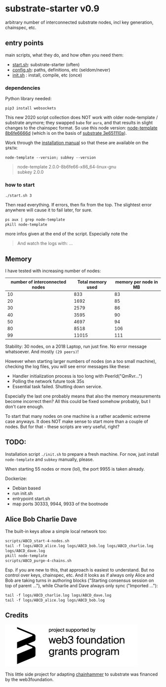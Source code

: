 # substrate-starter v0.9

arbitrary number of interconnected substrate nodes, incl key generation, chainspec, etc.

## entry points
main scripts, what they do, and how often you need them:

* [start.sh](start.sh): substrate-starter (often)
* [config.sh](config.sh): paths, definitions, etc (seldom/never)
* [init.sh](init.sh) : install, compile, etc (once)

### dependencies

Python library needed:

    pip3 install websockets

This new 2020 script collection does NOT work with older node-template / substrate anymore; they swapped `babe` for `aura`, and that results in slight changes to the chainspec format. So use this node version: [node-template 8b6fe6666d](https://github.com/substrate-developer-hub/substrate-node-template/tree/8b6fe6666d589486dd541663a32ffd98f2e21d74) (which is on the basis of [substrate 3e651110a](https://github.com/paritytech/substrate/tree/3e651110aa06aa835790df63410a29676243fc54)).

Work through the [installation manual](https://substrate.dev/docs/en/overview/getting-started) so that these are available on the `$PATH`:

    node-template --version; subkey --version
    
> node-template 2.0.0-8b6fe66-x86_64-linux-gnu  
> subkey 2.0.0  


### how to start

    ./start.sh 3
    
Then read everything. If errors, then fix from the top. The slightest error anywhere will cause it to fail later, for sure.

    ps aux | grep node-template
    pkill node-template
    
more infos given at the end of the script. Especially note the

> And watch the logs with: ...

## Memory
I have tested with increasing number of nodes:

| number of interconnected nodes | Total memory used | memory per node in MB |
|--------------------------------|-------------------|-----------------------|
| 10                             | 833               | 83                    |
| 20                             | 1692              | 85                    |
| 30                             | 2579              | 86                    |
| 40                             | 3595              | 90                    |
| 50                             | 4697              | 94                    |
| 80                             | 8518              | 106                   |
| 99                             | 11015             | 111                   |

Stability: 30 nodes, on a 2018 Laptop, run just fine. No error message whatsoever. And mostly `(29 peers)`!  

However when starting larger numbers of nodes (on a too small machine), checking the log files, you will see error messages like these:

* Handler initialization process is too long with PeerId("QmRvr...")
* Polling the network future took 35s
* Essential task failed. Shutting down service.

Especially the last one probably means that also the memory measurements become incorrect then? All this could be fixed somehow probably, but I don't care enough.

To start that many nodes on one machine is a rather academic extreme case anyways. It does NOT make sense to start more than a couple of nodes. But for that - these scripts are very useful, right?


## TODO:
Installation script `./init.sh` to prepare a fresh machine. For now, just install `node-template` and `subkey` manually, please.

When starting 55 nodes or more (lol), the port 9955 is taken already.  

Dockerize:

* Debian based
* run init.sh
* entrypoint start.sh
* map ports 30333, 9944, 9933 of the bootnode


## Alice Bob Charlie Dave
The built-in keys allow a simple local network too:

```
scripts/ABCD_start-4-nodes.sh
tail -f logs/ABCD_alice.log logs/ABCD_bob.log logs/ABCD_charlie.log logs/ABCD_dave.log
pkill node-template
scripts/ABCD_purge-4-chains.sh
```
Esp. if you are new to this, that approach is easiest to understand. But no control over keys, chainspec, etc. And it looks as if always only Alice and Bob are taking turns in authoring blocks ("Starting consensus session on top of parent ..."), while Charlie and Dave always only sync ("Imported ..."):

```
tail -f logs/ABCD_charlie.log logs/ABCD_dave.log
tail -f logs/ABCD_alice.log logs/ABCD_bob.log
```

## Credits
![logo grants badge](img/web3_foundation_grants_badge_black_smaller.png)

This little side project for adapting [chainhammer](https://github.com/drandreaskrueger/chainhammer) to substrate was financed by the web3foundation.